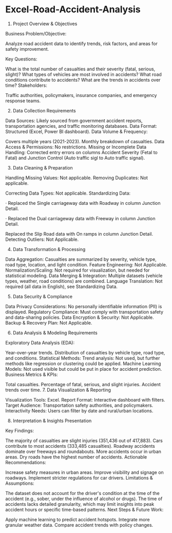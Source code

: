 # Excel-Road-Accident-Analysis
1. Project Overview & Objectives

Business Problem/Objective:

Analyze road accident data to identify trends, risk factors, and areas for safety improvement.


Key Questions:

What is the total number of casualties and their severity (fatal, serious, slight)?
What types of vehicles are most involved in accidents?
What road conditions contribute to accidents?
What are the trends in accidents over time?
Stakeholders:

Traffic authorities, policymakers, insurance companies, and emergency response teams.

2. Data Collection Requirements

Data Sources: Likely sourced from government accident reports, transportation agencies, and traffic monitoring databases.
Data Format: Structured (Excel, Power BI dashboard).
Data Volume & Frequency:

Covers multiple years (2021-2023).
Monthly breakdown of casualties.
Data Access & Permissions: No restrictions.
Missing or Incomplete Data Handling: Corrected entry errors on columns Accident Severity (Fetal to Fatal) and Junction Control (Auto traffic sigl to Auto traffic signal).

3. Data Cleaning & Preparation

Handling Missing Values: Not applicable.
Removing Duplicates: Not applicable.

Correcting Data Types: Not applicable.
Standardizing Data:  

·        Replaced the Single carriageway data with Roadway in column Junction Detail.

·        Replaced the Dual carriageway data with Freeway in column Junction Detail.

Replaced the Slip Road data with On ramps in column Junction Detail.
Detecting Outliers: Not Applicable.

4. Data Transformation & Processing

Data Aggregation: Casualties are summarized by severity, vehicle type, road type, location, and light condition.
Feature Engineering: Not Applicable.
Normalization/Scaling: Not required for visualization, but needed for statistical modeling.
Data Merging & Integration: Multiple datasets (vehicle types, weather, road conditions) are combined.
Language Translation: Not required (all data in English), see Standardizing Data.

5. Data Security & Compliance

Data Privacy Considerations: No personally identifiable information (PII) is displayed.
Regulatory Compliance: Must comply with transportation safety and data-sharing policies.
Data Encryption & Security: Not Applicable.
Backup & Recovery Plan: Not Applicable.

6. Data Analysis & Modeling Requirements

Exploratory Data Analysis (EDA):

Year-over-year trends.
Distribution of casualties by vehicle type, road type, and conditions.
Statistical Methods: Trend analysis: Not used, but further methods like regression or clustering could be applied.
Machine Learning Models: Not used visible but could be put in place for accident prediction.
Business Metrics & KPIs:

Total casualties.
Percentage of fatal, serious, and slight injuries.
Accident trends over time.
7. Data Visualization & Reporting

Visualization Tools: Excel.
Report Format: Interactive dashboard with filters.
Target Audience: Transportation safety authorities, and policymakers.
Interactivity Needs: Users can filter by date and rural/urban locations.

8. Interpretation & Insights Presentation

Key Findings:

The majority of casualties are slight injuries (351,436 out of 417,883).
Cars contribute to most accidents (333,485 casualties).
Roadway accidents dominate over freeways and roundabouts.
More accidents occur in urban areas.
Dry roads have the highest number of accidents.
Actionable Recommendations:

Increase safety measures in urban areas.
Improve visibility and signage on roadways.
Implement stricter regulations for car drivers.
Limitations & Assumptions:

The dataset does not account for the driver's condition at the time of the accident (e.g., sober, under the influence of alcohol or drugs).
The time of accidents lacks detailed granularity, which may limit insights into peak accident hours or specific time-based patterns.
Next Steps & Future Work:

Apply machine learning to predict accident hotspots.
Integrate more granular weather data.
Compare accident trends with policy changes.
